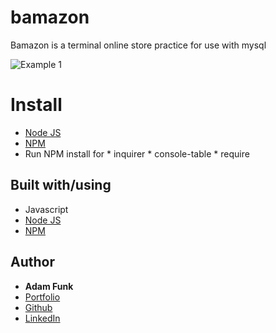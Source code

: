 # bamazon
Bamazon is a terminal online store practice for use with mysql

![Example 1](images/example1.png?raw=true "Example 1")

# Install 
* [Node JS](https://nodejs.org/en/)
* [NPM](https://www.npmjs.com/)
* Run NPM install for 
        * inquirer
        * console-table
        * require


## Built with/using
* Javascript
* [Node JS](https://nodejs.org/en/)
* [NPM](https://www.npmjs.com/)

## Author 

* **Adam Funk** 
* [Portfolio](https://funkaj.github.io/Portfolio/)
* [Github](https://github.com/funkaj)
* [LinkedIn](https://www.linkedin.com/feed/)
